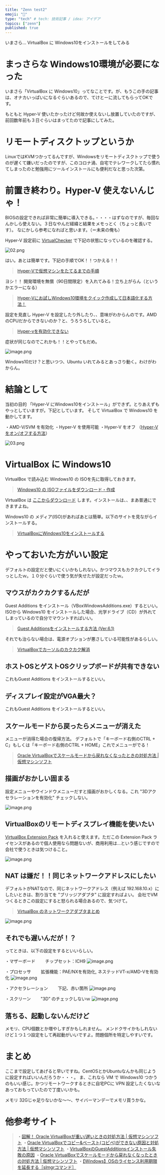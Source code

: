 ```yaml
---
title: "Zenn test2"
emoji: "📝"
type: "tech" # tech: 技術記事 / idea: アイデア
topics: ["zenn"]
published: true
---
```


いまさら… VirtualBox に Windows10をインストールをしてみる
# まっさらな Windows10環境が必要になった
いまさら「VirtualBox に Windows10」ってなことです。が、もうこの手の記事は、オナカいっぱいになるぐらいあるので、てけとーに流してもらってOKです。

もともと Hyper-V 使いたかったけど何故か使えないし放置していたのですが、前回数年前も３日ぐらいはまってたので記事にしてみた。

# リモートディスクトップというか
LinuxではKVMつかってるんですが、Windowsをリモートディスクトップで使うのが遅くて嫌いだったのですが、このコロナ渦、自宅でテレワークしてたら慣れてしまったのと勉強用にツールインストールにも便利だなと思った次第。

# 前置き終わり。Hyper-V 使えないんじゃ！
BIOSの設定できれば非常に簡単に導入できる。・・・・はずなのですが、毎回なんかしら使えない。３日なやんだ経緯と結果をメモっとく（ちょっと長いです）。
なにかしら参考になればと思います。（＝未来の俺も）

Hyper-V 設定前に [VirtualChecker](https://forest.watch.impress.co.jp/library/software/virtualcheck/) で下記の状態になっているのを確認する。

![02.png](https://qiita-image-store.s3.ap-northeast-1.amazonaws.com/0/44540/1d692823-fc7d-6f90-9f3e-35bf3280378c.png)

はい。あとは簡単です。下記の手順でOK！！つかえる！！

> [Hyper-Vで仮想マシンをたてるまでの手順](https://qiita.com/Kobecow/items/3e20fd5a195dfff39606)

ヨシ！！ 開発環境を無償（90日間限定）を入れてみる！立ち上がらん（というかエラーになる）

> [Hyper-Vにお試しWindows10環境をクイック作成して日本語化する方法！](https://bgt-48.blogspot.com/2019/04/hyper-vwindows10.html)

設定を見直し Hyper-V を設定したり外したり、、意味がわからんのです。AMDのCPUだからできないのか？と、うろうろしていると。

> [Hyper-vを有効化できない](https://answers.microsoft.com/ja-jp/windows/forum/all/hyper/a643f321-ab35-4a77-9520-ed8534f717a6?auth=1)

症状が同じなのでこれかも！！とやってもだめ。

![image.png](https://qiita-image-store.s3.ap-northeast-1.amazonaws.com/0/44540/76972387-5722-926d-6c72-8101e033313b.png)

Windows10だけ？と思いつつ、Ubuntu いれてみるとあっさり動く。わけがわからん。

# 結論として
当初の目的 「Hyper-V にWindows10をインストール」ができず。とりあえずもやっとしていますが。下記としています。
そして VirtualBox で Windows10 を動かしてます。

・AMD-V/SVM を有効化
・Hyper-V を使用可能
・Hyper-V をオフ （[Hyper-V をオン/オフする方法](https://qiita.com/hinataysi29734/items/d4e48ca673bad2f5ea03)）

![03.png](https://qiita-image-store.s3.ap-northeast-1.amazonaws.com/0/44540/b5f06773-4de7-2496-d354-89f71844d023.png)

# VirtualBox に Windows10
VirtualBox で読み込む Windows10 の ISOを先に取得しておきます。

> [Windows10 の ISOファイルをダウンロード・作成](https://pc-karuma.net/windows-10-install-media/)

VirtualBox は [ここからダウンロード](https://www.virtualbox.org/) します。インストールは、、まあ普通にできますよね。

Windows10 の メディア(ISO)があればあとは簡単。以下のサイトを見ながらインストールする。

> [VirtualBoxにWindows10をインストールする](https://qiita.com/hinataysi29734/items/d4e48ca673bad2f5ea03)

# やっておいた方がいい設定
デフォルトの設定だと使いにくいかもしれない。かつマウスもカクカクしてイラっとしたｗ。１０分ぐらいで使う気が失せたが設定だったｗ。

## マウスがカクカクするんだが
Guest Additions をインストール（VBoxWindowsAdditions.exe）するといい。ISOから Windows10 をインストールした場合、光学ドライブ（CD）が外れてしまっているので自分でマウントすればいい。

> [Guest Additionsをインストールする方法 (Ver.6.1)](https://kb.seeck.jp/archives/15991)

それでも治らない場合は、電源オプションが悪さしている可能性があるらしい。

> [VirtualBoxでカーソルのカクカク解消](https://jkudo.hatenadiary.org/entry/20080620/1213943885)

## ホストOSとゲストOSクリップボードが共有できない
これもGuest Additions をインストールするといい。

## ディスプレイ設定がVGA最大？
これもGuest Additions をインストールするといい。

## スケールモードから戻ったらメニューが消えた
メニューが消得た場合の復帰方法。
デフォルトで「キーボード右側のCTRL + C」もしくは「キーボード右側のCTRL + HOME」これでメニューがでる！

> [Oracle VirtualBoxでスケールモードから戻れなくなったときの対処方法 | 仮想マシンソフト](https://aresei-note.com/8074)

## 描画がおかしい固まる
設定メニューやウインドウメニューだすと描画がおかしくなる。これ "3Dアクセラレーションを有効化" チェックしない。

![image.png](https://qiita-image-store.s3.ap-northeast-1.amazonaws.com/0/44540/cb512d49-28af-0229-76a8-e7dd28d13821.png)

## VirtualBoxのリモートディスプレイ機能を使いたい
[VirtualBox Extension Pack](https://www.virtualbox.org/wiki/Downloads) を入れると使えます。ただこの Extension Pack ライセンスがあるので個人使用なら問題ないが、商用利用は…という感じですので会社で使うときは気つけること。

![image.png](https://qiita-image-store.s3.ap-northeast-1.amazonaws.com/0/44540/325fe3df-7a22-9aaa-2680-10ba57cdb4ad.png)

## NAT は嫌だ！！同じネットワークアドレスにしたい
デフォルトがNATなので、同じネットワークアドレス（例えば 192.168.10.x）にしたいときは、割り当てを "ブリッジアダプタ" に設定すればよい。
会社でVMつくるときこの設定にすると怒られる場合あるので、気つけて。

> [VirtualBox のネットワークアダプタまとめ](https://qiita.com/pitao/items/0f9475e4c0e230911eb7)

![image.png](https://qiita-image-store.s3.ap-northeast-1.amazonaws.com/0/44540/47f25945-950c-171e-0a89-2227a15a23e5.png)

## それでも遅いんだが！？
ってときは、以下の設定をするといいらしい。

・マザーボード
　　チップセット：ICH9
![image.png](https://qiita-image-store.s3.ap-northeast-1.amazonaws.com/0/44540/8d4bfb31-241d-4869-8fee-57abb090f9af.png)

・プロセッサ
　　拡張機能：PAE/NXを有効化, ネステッドVT-x/AMD-Vを有効化
![image.png](https://qiita-image-store.s3.ap-northeast-1.amazonaws.com/0/44540/17b39e7e-576b-c6a0-dc01-f3abf875d5ed.png)

・アクセラレーション
　　下記、赤い箇所
![image.png](https://qiita-image-store.s3.ap-northeast-1.amazonaws.com/0/44540/4f53bdce-492c-bf45-956a-3f576605854b.png)

・スクリーン
　　"3D” のチェックしないｗ
![image.png](https://qiita-image-store.s3.ap-northeast-1.amazonaws.com/0/44540/261f4b87-70d6-2820-4cf9-eff761dbf382.png)

## 落ちる、起動しないんだけど
メモリ、CPU個数とか増やしすぎかもしれません。
メンドクサイかもしれないけど１つ１つ設定をして再起動がいいですよ。問題個所を特定しやすいです。

# まとめ
ここまで設定してあげると早いですね。CentOSとかUbuntuなんかも同じように設定すればいいんだろうか・・・。
ま、これなら VM で Windows10 つかうのもいい感じ。かつリモートワークするときに自宅PCに VPN 設定したくないなあっておもっていたので丁度いいかも。

メモリ 32Gじゃ足りないかな～～、サイバーマンデーでメモリ買うかな。

# 他参考サイト

> ・[図解！ Oracle VirtualBoxが重い/遅いときの対処方法 | 仮想マシンソフト](https://aresei-note.com/8255)
> ・[Oracle VirtualBoxでコピー&ペースト(コピペ)ができない原因と対処方法 | 仮想マシンソフト](https://bizlog.tech/windows-evaluation-license/)
> ・[VirtualBoxのGuestAdditionsインストール失敗の原因](https://asterisk-works.com/installation-failed-the-guestadditions-of-virtualbox/)
> ・[Oracle VirtualBoxでスケールモードから戻れなくなったときの対処方法 | 仮想マシンソフト](https://aresei-note.com/8074)
> ・[【Windows】OSのライセンス利用期限を延長する［slmgrコマンド］](https://bizlog.tech/windows-evaluation-license/)

















